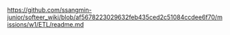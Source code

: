https://github.com/ssangmin-junior/softeer_wiki/blob/af5678223029632feb435ced2c51084ccdee6f70/missions/w1/ETL/readme.md
